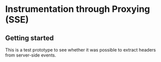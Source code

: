 # Instrumentation through Proxying (SSE)

## Getting started

This is a test prototype to see whether it was possible to extract headers from server-side events.
